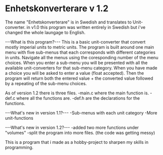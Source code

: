 # Enhetskonverterare v 1.2

The name "Enhetskonverterare" is in Swedish and translates to Unit-converter. in v1.0 this program was written entirely in Swedish but i've changed the whole laungage to English. 

---What is this program?---
This is a basic unit-converter that convert mostly imperial units to metric units. The program is built around one main menu with five sub-menus that each corresponds with different categories in units.
Navigate all the menus using the coresponding number of the menu choices. When you enter a sub-menu you will be presented with all the available unit-converters for that sub-menu category. When you have made a choice you will be asked to enter a value (float accepted). Then the program will return both the entered value + the converted value followed by a repeating of the sub-menu choices.

As of version 1.2 there is three files. 
-main.c where the main function is.
-def.c where all the functions are.
-def.h are the declarations for the functions.

---What's new in version 1.1?---
-Sub-menus with each unit category
-More unit-functions

---What's new in version 1.2?---
-added two more functions under "volumes"
-split the program into more files. (the code was getting messy)

This is a program that i made as a hobby-project to sharpen my skills in programming.

